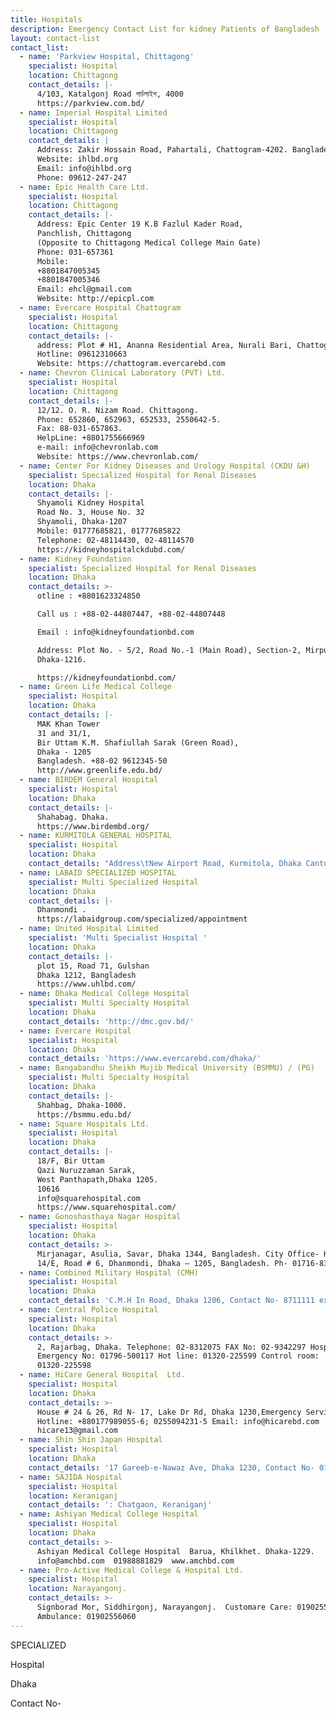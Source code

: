 ```yaml
---
title: Hospitals
description: Emergency Contact List for kidney Patients of Bangladesh
layout: contact-list
contact_list:
  - name: 'Parkview Hospital, Chittagong'
    specialist: Hospital
    location: Chittagong
    contact_details: |-
      4/103, Katalgonj Road পাচঁলাইশ, 4000
      https://parkview.com.bd/
  - name: Imperial Hospital Limited
    specialist: Hospital
    location: Chittagong
    contact_details: |
      Address: Zakir Hossain Road, Pahartali, Chattogram-4202. Bangladesh
      Website: ihlbd.org
      Email: info@ihlbd.org
      Phone: 09612-247-247
  - name: Epic Health Care Ltd.
    specialist: Hospital
    location: Chittagong
    contact_details: |-
      Address: Epic Center 19 K.B Fazlul Kader Road, 
      Panchlish, Chittagong 
      (Opposite to Chittagong Medical College Main Gate)
      Phone: 031-657361
      Mobile:
      +8801847005345
      +8801847005346
      Email: ehcl@gmail.com
      Website: http://epicpl.com
  - name: Evercare Hospital Chattogram
    specialist: Hospital
    location: Chittagong
    contact_details: |-
      address: Plot # H1, Ananna Residential Area, Nurali Bari, Chattogram-4337
      Hotline: 09612310663 
      Website: https://chattogram.evercarebd.com
  - name: Chevron Clinical Laboratory (PVT) Ltd.
    specialist: Hospital
    location: Chittagong
    contact_details: |-
      12/12. O. R. Nizam Road. Chittagong.
      Phone: 652860, 652963, 652533, 2550642-5.
      Fax: 88-031-657863.
      HelpLine: +8801755666969
      e-mail: info@chevronlab.com
      Website: https://www.chevronlab.com/
  - name: Center For Kidney Diseases and Urology Hospital (CKDU &H)
    specialist: Specialized Hospital for Renal Diseases
    location: Dhaka
    contact_details: |-
      Shyamoli Kidney Hospital
      Road No. 3, House No. 32
      Shyamoli, Dhaka-1207
      Mobile: 01777685821, 01777685822
      Telephone: 02-48114430, 02-48114570
      https://kidneyhospitalckdubd.com/
  - name: Kidney Foundation
    specialist: Specialized Hospital for Renal Diseases
    location: Dhaka
    contact_details: >-
      otline : +8801623324850

      Call us : +88-02-44807447, +88-02-44807448

      Email : info@kidneyfoundationbd.com

      Address: Plot No. - 5/2, Road No.-1 (Main Road), Section-2, Mirpur,
      Dhaka-1216.

      https://kidneyfoundationbd.com/
  - name: Green Life Medical College
    specialist: Hospital
    location: Dhaka
    contact_details: |-
      MAK Khan Tower
      31 and 31/1,
      Bir Uttam K.M. Shafiullah Sarak (Green Road),
      Dhaka - 1205
      Bangladesh. +88-02 9612345-50
      http://www.greenlife.edu.bd/
  - name: BIRDEM General Hospital
    specialist: Hospital
    location: Dhaka
    contact_details: |-
      Shahabag. Dhaka.
      https://www.birdembd.org/
  - name: KURMITOLA GENERAL HOSPITAL
    specialist: Hospital
    location: Dhaka
    contact_details: "Address\tNew Airport Road, Kurmitola, Dhaka Cantonment, Dhaka-1206.E-mail\tkurmitola500bed@hospi.dghs.gov.bd , info@kgh.gov.bd\nweb site\twww.kgh.gov.bd"
  - name: LABAID SPECIALIZED HOSPITAL
    specialist: Multi Specialized Hospital
    location: Dhaka
    contact_details: |-
      Dhanmondi .
      https://labaidgroup.com/specialized/appointment
  - name: United Hospital Limited
    specialist: 'Multi Specialist Hospital '
    location: Dhaka
    contact_details: |-
      plot 15, Road 71, Gulshan
      Dhaka 1212, Bangladesh
      https://www.uhlbd.com/
  - name: Dhaka Medical College Hospital
    specialist: Multi Specialty Hospital
    location: Dhaka
    contact_details: 'http://dmc.gov.bd/'
  - name: Evercare Hospital
    specialist: Hospital
    location: Dhaka
    contact_details: 'https://www.evercarebd.com/dhaka/'
  - name: Bangabandhu Sheikh Mujib Medical University (BSMMU) / (PG)
    specialist: Multi Specialty Hospital
    location: Dhaka
    contact_details: |-
      Shahbag, Dhaka-1000.
      https://bsmmu.edu.bd/
  - name: Square Hospitals Ltd.
    specialist: Hospital
    location: Dhaka
    contact_details: |-
      18/F, Bir Uttam
      Qazi Nuruzzaman Sarak,
      West Panthapath,Dhaka 1205.
      10616
      info@squarehospital.com
      https://www.squarehospital.com/
  - name: Gonoshasthaya Nagar Hospital
    specialist: Hospital
    location: Dhaka
    contact_details: >-
      Mirjanagar, Asulia, Savar, Dhaka 1344, Bangladesh. City Office- House #
      14/E, Road # 6, Dhanmondi, Dhaka – 1205, Bangladesh. Ph- 01716-838078
  - name: Combined Military Hospital (CMH)
    specialist: Hospital
    location: Dhaka
    contact_details: 'C.M.H In Road, Dhaka 1206, Contact No- 8711111 extension 17, 01724579521'
  - name: Central Police Hospital
    specialist: Hospital
    location: Dhaka
    contact_details: >-
      2, Rajarbag, Dhaka. Telephone: 02-8312075 FAX No: 02-9342297 Hospital
      Emergency No: 01796-500117 Hot line: 01320-225599 Control room:
      01320-225598
  - name: HiCare General Hospital  Ltd.
    specialist: Hospital
    location: Dhaka
    contact_details: >-
      House # 24 & 26, Rd N- 17, Lake Dr Rd, Dhaka 1230,Emergency Service
      Hotline: +880177989055-6; 0255094231-5 Email: info@hicarebd.com
      hicare13@gmail.com
  - name: Shin Shin Japan Hospital
    specialist: Hospital
    location: Dhaka
    contact_details: '17 Gareeb-e-Nawaz Ave, Dhaka 1230, Contact No- 01929-478565'
  - name: SAJIDA Hospital
    specialist: Hospital
    location: Keraniganj
    contact_details: ': Chatgaon, Keraniganj'
  - name: Ashiyan Medical College Hospital
    specialist: Hospital
    location: Dhaka
    contact_details: >-
      Ashiyan Medical College Hospital  Barua, Khilkhet. Dhaka-1229. 
      info@amchbd.com  01988881829  www.amchbd.com
  - name: Pro-Active Medical College & Hospital Ltd.
    specialist: Hospital
    location: Narayangonj.
    contact_details: >-
      Signborad Mor, Siddhirgonj, Narayangonj.  Customare Care: 01902556070 
      Ambulance: 01902556060
---
```


SPECIALIZED

Hospital

Dhaka

Contact No-
